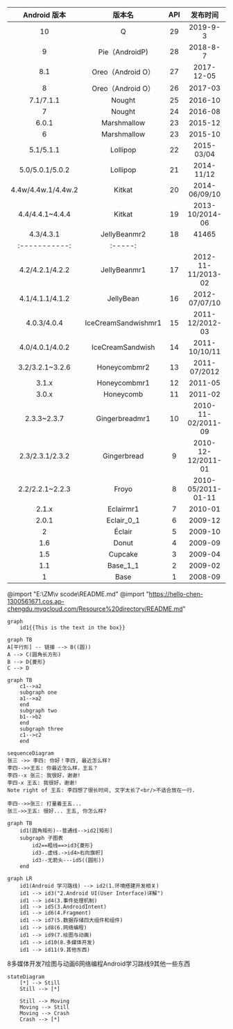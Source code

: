 |      Android 版本       |       版本名        | API |       发布时间       |
| :---------------------: | :-----------------: | :-: | :------------------: |
|           10            |          Q          | 29  |      2019\-9\-3      |
|            9            |   Pie（AndroidP\)   | 28  |      2018\-8\-7      |
|          8\.1           |  Oreo（Android O）  | 27  |     2017\-12\-05     |
|            8            |  Oreo（Android O）  | 26  |       2017\-03       |
|      7\.1/7\.1\.1       |       Nought        | 25  |       2016\-10       |
|            7            |       Nought        | 24  |       2016\-08       |
|         6\.0\.1         |     Marshmallow     | 23  |       2015\-12       |
|            6            |     Marshmallow     | 23  |       2015\-10       |
|      5\.1/5\.1\.1       |      Lollipop       | 22  |     2015\-03/04      |
|  5\.0/5\.0\.1/5\.0\.2   |      Lollipop       | 21  |     2014\-11/12      |
| 4\.4w/4\.4w\.1/4\.4w\.2 |       Kitkat        | 20  |    2014\-06/09/10    |
|  4\.4/4\.4\.1~4\.4\.4   |       Kitkat        | 19  |  2013\-10/2014\-06   |
|      4\.3/4\.3\.1       |    JellyBeanmr2     | 18  |        41465         |
|      :-----------:      |       :-----:       |
|  4\.2/4\.2\.1/4\.2\.2   |    JellyBeanmr1     | 17  | 2012\-11-11/2013\-02 |
|  4\.1/4\.1\.1/4\.1\.2   |      JellyBean      | 16  |    2012\-07/07/10    |
|     4\.0\.3/4\.0\.4     | IceCreamSandwishmr1 | 15  |  2011\-12/2012\-03   |
|  4\.0/4\.0\.1/4\.0\.2   |  IceCreamSandwish   | 14  |    2011\-10/10/11    |
|  3\.2/3\.2\.1~3\.2\.6   |    Honeycombmr2     | 13  |    2011\-07/2012     |
|         3\.1\.x         |    Honeycombmr1     | 12  |       2011\-05       |
|         3\.0\.x         |      Honeycomb      | 11  |       2011\-02       |
|     2\.3\.3~2\.3\.7     |   Gingerbreadmr1    | 10  | 2010-11\-02/2011\-09 |
|  2\.3/2\.3\.1/2\.3\.2   |     Gingerbread     |  9  | 2010\-12-12/2011\-01 |
|  2\.2/2\.2\.1~2\.2\.3   |        Froyo        |  8  | 2010\-05/2011\-01-11 |
|         2\.1\.x         |      Eclairmr1      |  7  |       2010\-01       |
|         2\.0\.1         |     Eclair_0_1      |  6  |       2009\-12       |
|            2            |       Éclair        |  5  |       2009\-10       |
|          1\.6           |        Donut        |  4  |       2009\-09       |
|          1\.5           |       Cupcake       |  3  |       2009\-04       |
|          1\.1           |      Base_1_1       |  2  |       2009\-02       |
|            1            |        Base         |  1  |       2008\-09       |

@import "E:\ZM\v scode\README.md"
@import "https://hello-chen-1300561671.cos.ap-chengdu.myqcloud.com/Resource%20directory/README.md"

```mermaid
graph
    id1{{This is the text in the box}}
```

```mermaid
graph TB
A[平行形] -- 链接 --> B((圆))
A --> C(圆角长方形)
B --> D{菱形}
C --> D
```

```mermaid
graph TB
	c1-->a2
    subgraph one
    a1-->a2
    end
    subgraph two
    b1-->b2
    end
    subgraph three
    c1-->c2
    end
```

```mermaid
sequenceDiagram
张三 ->> 李四: 你好！李四, 最近怎么样?
李四-->>王五: 你最近怎么样，王五？
李四--x 张三: 我很好，谢谢!
李四-x 王五: 我很好，谢谢!
Note right of 王五: 李四想了很长时间, 文字太长了<br/>不适合放在一行.

李四-->>张三: 打量着王五...
张三->>王五: 很好... 王五, 你怎么样?
```

```mermaid
graph TB
    id1(圆角矩形)--普通线-->id2[矩形]
    subgraph 子图表
        id2==粗线==>id3{菱形}
        id3-.虚线.->id4>右向旗帜]
        id3--无箭头---id5((圆形))
    end
```

```mermaid
graph LR
    id1(Android 学习路线) --> id2(1.环境搭建开发相关)
    id1 --> id3("2.Android UI(User Interface)详解")
    id1 --> id4(3.事件处理机制)
    id1 --> id5(3.AndroidIntent)
    id1 --> id6(4.Fragment)
    id1 --> id7(5.数据存储四大组件和组件)
    id1 --> id8(6.网络编程)
    id1 --> id9(7.绘图与动画)
    id1 --> id10(8.多媒体开发)
    id1 --> id11(9.其他东西)
```
8多媒体开发7绘图与动画6网络编程Android学习路线9其他一些东西
```mermaid
stateDiagram
    [*] --> Still
    Still --> [*]

    Still --> Moving
    Moving --> Still
    Moving --> Crash
    Crash --> [*]
```
